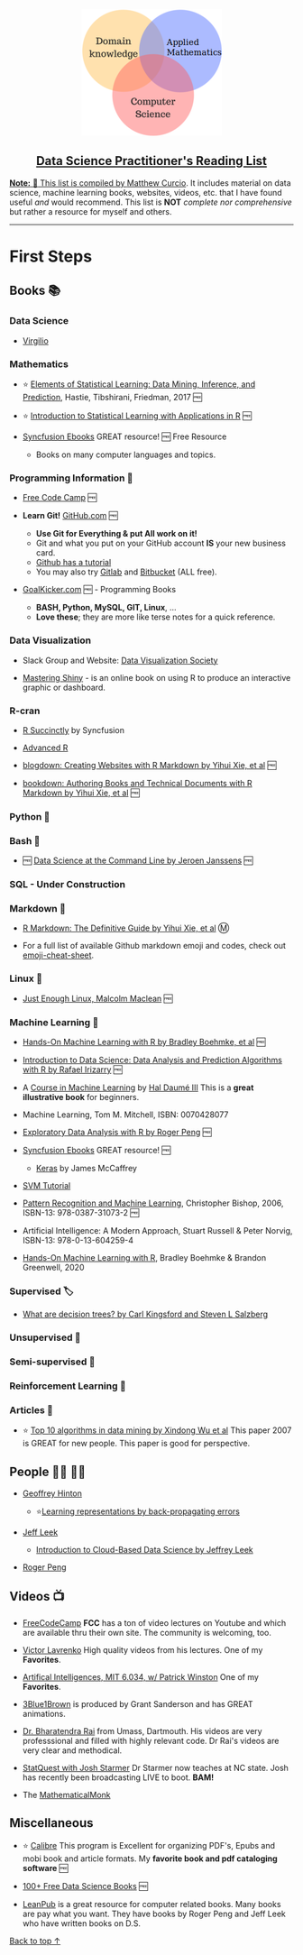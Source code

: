 <p align="center">
  <a href=" https://github.com/mccurcio/">
    <img src="./assets/ds-venn-diagram.png" alt="Your Road Map" />
  <h2 align="center">Data Science Practitioner's Reading List</h2>
</p>

**Note:** :notebook: This list is compiled by [Matthew Curcio](https://github.com/mccurcio). It includes material on data science, machine learning books, websites, videos, etc. that I have found useful *and* would recommend. This list is **NOT** *complete nor comprehensive* but rather a resource for myself and others.

--------------------------------------------------------------------------

# First Steps

## Books :books:
  
### Data Science
  
- [Virgilio](https://virgili0.github.io/Virgilio/)

### Mathematics

- :star: [Elements of Statistical Learning: Data Mining, Inference, and Prediction](https://web.stanford.edu/~hastie/ElemStatLearn/), Hastie, Tibshirani, Friedman, 2017 :free:

- :star: [Introduction to Statistical Learning with Applications in R](https://faculty.marshall.usc.edu/gareth-james/ISL/) :free:

- [Syncfusion Ebooks](https://www.syncfusion.com/ebooks) GREAT resource! :free: Free Resource
   - Books on many computer languages and topics.

### Programming Information :floppy_disk:

- [Free Code Camp](https://www.freecodecamp.org/news/about/) :free:

-  **Learn Git!** [GitHub.com](https://github.com/) :free:
    - **Use Git for Everything & put All work on it!** 
    - Git and what you put on your GitHub account **IS** your new business card.
    - [Github has a tutorial](https://guides.github.com/activities/hello-world/)
    - You may also try [Gitlab](https://about.gitlab.com/) and [Bitbucket](https://bitbucket.org/) (ALL free).
    
- [GoalKicker.com](https://goalkicker.com/) :free: - Programming Books
    - **BASH, Python, MySQL, GIT, Linux**, ... 
    - **Love these**; they are more like terse notes for a quick reference.

### Data Visualization

- Slack Group and Website: [Data Visualization Society](https://www.datavisualizationsociety.com/)

- [Mastering Shiny](https://mastering-shiny.org/) - is an online book on using R to produce an interactive graphic or dashboard.

### R-cran
  
- [R Succinctly](https://www.syncfusion.com/succinctly-free-ebooks/rsuccinctly/getting-started-with-r) by Syncfusion

- [Advanced R](https://adv-r.hadley.nz/index.html)

- [blogdown: Creating Websites with R Markdown by Yihui Xie, et al](https://bookdown.org/) :free:

- [bookdown: Authoring Books and Technical Documents with R Markdown by Yihui Xie, et al](https://bookdown.org/) :free:

### Python :snake:

### Bash :goat:

- :free: [Data Science at the Command Line by Jeroen Janssens](https://bookdown.org/) :free:
  
### SQL - Under Construction
  
### Markdown :arrow_down_small:

- [R Markdown: The Definitive Guide by Yihui Xie, et al](https://bookdown.org/) :m:

- For a full list of available Github markdown emoji and codes, check out [emoji-cheat-sheet](https://www.webfx.com/tools/emoji-cheat-sheet/).
   
### Linux :penguin:

- [Just Enough Linux, Malcolm Maclean](https://leanpub.com/jelinux) :free:

### Machine Learning :tractor:

- [Hands-On Machine Learning with R by Bradley Boehmke, et al](https://bradleyboehmke.github.io/HOML/) :free:

- [Introduction to Data Science: Data Analysis and Prediction Algorithms with R by Rafael Irizarry](https://rafalab.github.io/dsbook/) :free:

- A [Course in Machine Learning](http://ciml.info/dl/v0_9/ciml-v0_9-all.pdf) by [Hal Daumé III](https://users.umiacs.umd.edu/~hal/) This is a **great illustrative book** for beginners.

- Machine Learning, Tom M. Mitchell, ISBN: 0070428077

- [Exploratory Data Analysis with R by Roger Peng](https://leanpub.com/exdata) :free:

- [Syncfusion Ebooks](https://www.syncfusion.com/ebooks) GREAT resource! :free:
    - [Keras](https://www.syncfusion.com/ebooks/keras-succinctly) by James McCaffrey
   
- [SVM Tutorial](https://www.svm-tutorial.com/)
    
- [Pattern Recognition and Machine Learning](https://www.microsoft.com/en-us/research/uploads/prod/2006/01/Bishop-Pattern-Recognition-and-Machine-Learning-2006.pdf), Christopher Bishop, 2006, ISBN-13: 978-0387-31073-2  :free:

- Artificial Intelligence: A Modern Approach, Stuart Russell & Peter Norvig, ISBN-13: 978-0-13-604259-4
    
- [Hands-On Machine Learning with R](https://bradleyboehmke.github.io/HOML/), Bradley Boehmke & Brandon Greenwell, 2020

### Supervised :label:

- [What are decision trees? by Carl Kingsford and Steven L Salzberg](https://www.ncbi.nlm.nih.gov/pmc/articles/PMC2701298/)

### Unsupervised :apple:
 
### Semi-supervised :green_apple:
 
### Reinforcement Learning :muscle:

### Articles :page_with_curl:

- :star: [Top 10 algorithms in data mining by Xindong Wu et al](https://www.cs.umd.edu/~samir/498/10Algorithms-08.pdf) 
    This paper 2007 is GREAT for new people. This paper is good for perspective.

## People :man_student: :woman_student:

- [Geoffrey Hinton](https://www.cs.toronto.edu/~hinton/)
    - :star:[Learning representations by back-propagating errors](https://www.cs.toronto.edu/~hinton/absps/naturebp.pdf)

- [Jeff Leek](http://jtleek.com/index.html)
    - [Introduction to Cloud-Based Data Science by Jeffrey Leek](https://leanpub.com/universities/courses/jhu/cbds-intro)

- [Roger Peng](https://leanpub.com/u/rdpeng)

## Videos :tv:

- [FreeCodeCamp](https://www.freecodecamp.org/) **FCC** has a ton of video lectures on Youtube and which are available thru their own site. The community is welcoming, too.

- [Victor Lavrenko](https://www.youtube.com/channel/UCs7alOMRnxhzfKAJ4JjZ7Wg) High quality videos from his lectures. One of my **Favorites**.

- [Artifical Intelligences, MIT 6.034, w/ Patrick Winston](https://ocw.mit.edu/courses/electrical-engineering-and-computer-science/6-034-artificial-intelligence-fall-2010/lecture-videos/)  One of my **Favorites**.

- [3Blue1Brown](https://www.youtube.com/channel/UCYO_jab_esuFRV4b17AJtAw/featured) is produced by Grant Sanderson and has GREAT animations.

- [Dr. Bharatendra Rai](https://www.youtube.com/channel/UCuWECsa_za4gm7B3TLgeV_A) from Umass, Dartmouth. His videos are very professsional and filled with highly relevant code. Dr Rai's videos are very clear and methodical.

- [StatQuest with Josh Starmer](https://www.youtube.com/channel/UCtYLUTtgS3k1Fg4y5tAhLbw) Dr Starmer now teaches at NC state.  Josh has recently been broadcasting LIVE to boot. **BAM!**

- The [MathematicalMonk](https://www.youtube.com/channel/UCcAtD_VYwcYwVbTdvArsm7w)

## Miscellaneous

- :star: [Calibre](https://calibre-ebook.com/) This program is Excellent for organizing PDF's, Epubs and mobi book and article formats. My **favorite book and pdf cataloging software** :free:

- [100+ Free Data Science Books](https://www.learndatasci.com/free-data-science-books/) :free:

- [LeanPub](https://leanpub.com/) is a great resource for computer related books. Many books are pay what you want. They have books by Roger Peng and Jeff Leek who have written books on D.S.

[Back to top ↑](#data-Science-Practitioner's-Reading-List)
